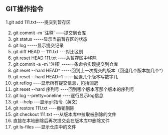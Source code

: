 ## GIT操作指令

   1.git add 111.txt----提交到暂存区

2. git commit -m '注释'   ----提交到仓库
3. git status -----显示当前暂存区的状态
4. git log -----显示提交记录
5. git diff HEAD -- 111.txt ---对比区别
6. git reset HEAD 111.txt ----从暂存区中移除
7. git commit -a -m '注释' ----一条命令实现提交到仓库
8. git reset --hard HEAD^ -----回到上一次提交的版本（回退几个版本加几个^）
9. git reset --hard HEAD~1 -----回退几个版本写数字几
10. git reflog ----显示所有提交信息，包括回退
11. git reset --hard 序列号 ----回到哪个版本写那个版本的序列号
12. git log --pretty=oneline ----逐行显示log信息
13. git --help ---显示git指令（英文）
14. git restore 111.txt ----撤销删除
15. git checkout 111.txt ---从版本库中拉取被删除的文件
16. 直接在本地删除后再次提交会在版本库中删除文件
17. git ls-files ---显示仓库中的文件
